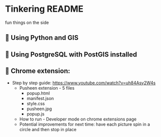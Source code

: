 # Tinkering README
fun things on the side

## &#x1F4D8; Using Python and GIS 

## &#x1F4D9; Using PostgreSQL with PostGIS installed

## &#x1F4D8; Chrome extension: 
- Step by step guide: https://www.youtube.com/watch?v=uh84Asy2W4s
  - Pusheen extension - 5 files
    - popup.html
    - manifest.json
    - style.css
    - pusheen.jpg
    - popup.js
  - How to run -  Developer mode on chrome extensions page
  - Potential improvements for next time: have each picture spin in a circle and then stop in place
 
 
